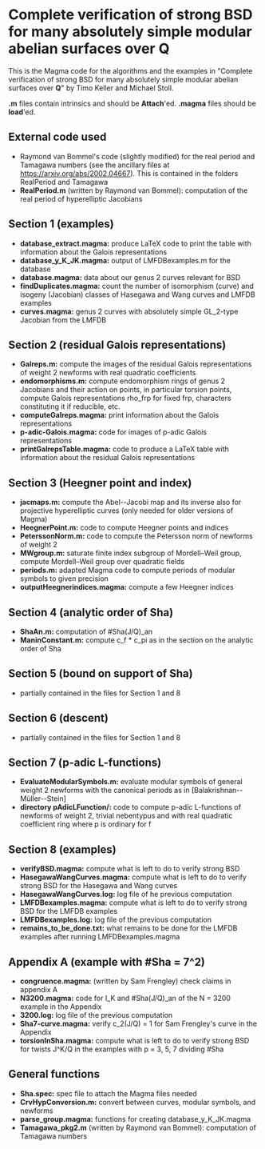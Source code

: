 # Complete verification of strong BSD for many absolutely simple modular abelian surfaces over __Q__

This is the Magma code for the algorithms and the examples in "Complete verification of strong BSD for many absolutely simple modular abelian surfaces over __Q__" by Timo Keller and Michael Stoll.

__.m__ files contain intrinsics and should be __Attach__'ed. __.magma__ files should be __load__'ed.

## External code used
* Raymond van Bommel's code (slightly modified) for the real period and Tamagawa numbers (see the ancillary files at https://arxiv.org/abs/2002.04667). This is contained in the folders RealPeriod and Tamagawa
* __RealPeriod.m__ (written by Raymond van Bommel): computation of the real period of hyperelliptic Jacobians

## Section 1 (examples)
* __database_extract.magma:__ produce LaTeX code to print the table with information about the Galois representations
* __database_y_K_JK.magma:__ output of LMFDBexamples.m for the database
* __database.magma:__ data about our genus 2 curves relevant for BSD
* __findDuplicates.magma:__ count the number of isomorphism (curve) and isogeny (Jacobian) classes of Hasegawa and Wang curves and LMFDB examples
* __curves.magma:__ genus 2 curves with absolutely simple GL_2-type Jacobian from the LMFDB

## Section 2 (residual Galois representations)
* __Galreps.m:__ compute the images of the residual Galois representations of weight 2 newforms with real quadratic coefficients
* __endomorphisms.m:__ compute endomorphism rings of genus 2 Jacobians and their action on points, in particular torsion points, compute Galois representations rho_frp for fixed frp, characters constituting it if reducible, etc.
* __computeGalreps.magma:__ print information about the Galois representations
* __p-adic-Galois.magma:__ code for images of p-adic Galois representations
* __printGalrepsTable.magma:__ code to produce a LaTeX table with information about the residual Galois representations

## Section 3 (Heegner point and index)
* __jacmaps.m:__ compute the Abel--Jacobi map and its inverse also for projective hyperelliptic curves (only needed for older versions of Magma)
* __HeegnerPoint.m:__ code to compute Heegner points and indices
* __PeterssonNorm.m:__ code to compute the Petersson norm of newforms of weight 2
* __MWgroup.m:__ saturate finite index subgroup of Mordell–Weil group, compute Mordell–Weil group over quadratic fields
* __periods.m:__ adapted Magma code to compute periods of modular symbols to given precision
* __outputHeegnerindices.magma:__ compute a few Heegner indices

## Section 4 (analytic order of Sha)
* __ShaAn.m:__ computation of #Sha(J/Q)_an
* __ManinConstant.m:__ compute c_f * c_pi as in the section on the analytic order of Sha

## Section 5 (bound on support of Sha)
* partially contained in the files for Section 1 and 8

## Section 6 (descent)
* partially contained in the files for Section 1 and 8

## Section 7 (p-adic L-functions)
* __EvaluateModularSymbols.m:__ evaluate modular symbols of general weight 2 newforms with the canonical periods as in [Balakrishnan--Müller--Stein]
* __directory pAdicLFunction/:__ code to compute p-adic L-functions of newforms of weight 2, trivial nebentypus and with real quadratic coefficient ring where p is ordinary for f

## Section 8 (examples)
* __verifyBSD.magma:__ compute what is left to do to verify strong BSD
* __HasegawaWangCurves.magma:__ compute what is left to do to verify strong BSD for the Hasegawa and Wang curves
* __HasegawaWangCurves.log:__ log file of he previous computation
* __LMFDBexamples.magma:__ compute what is left to do to verify strong BSD for the LMFDB examples
* __LMFDBexamples.log:__ log file of the previous computation
* __remains_to_be_done.txt:__ what remains to be done for the LMFDB examples after running LMFDBexamples.magma

## Appendix A (example with #Sha = 7^2)
* __congruence.magma:__ (written by Sam Frengley) check claims in appendix A
* __N3200.magma:__ code for I_K and #Sha(J/Q)_an of the N = 3200 example in the Appendix
* __3200.log:__ log file of the previous computation
* __Sha7-curve.magma:__ verify c_2(J/Q) = 1 for Sam Frengley's curve in the Appendix
* __torsionInSha.magma:__ compute what is left to do to verify strong BSD for twists J^K/Q in the examples with p = 3, 5, 7 dividing #Sha

## General functions
* __Sha.spec:__ spec file to attach the Magma files needed
* __CrvHypConversion.m:__ convert between curves, modular symbols, and newforms
* __parse_group.magma:__ functions for creating database_y_K_JK.magma
* __Tamagawa_pkg2.m__ (written by Raymond van Bommel): computation of Tamagawa numbers